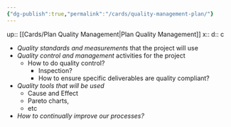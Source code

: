 ```yaml
---
{"dg-publish":true,"permalink":"/cards/quality-management-plan/"}
---
```


up:: [[Cards/Plan Quality Management\|Plan Quality Management]] 
x:: 
d:: c

- *Quality standards and measurements* that the project will use
- *Quality control and management* activities for the project
	- How to do quality control?
		- Inspection?
		- How to ensure specific deliverables are quality compliant?
- *Quality tools that will be used*
	- Cause and Effect
	- Pareto charts,
	- etc
- *How to continually improve our processes?* 
